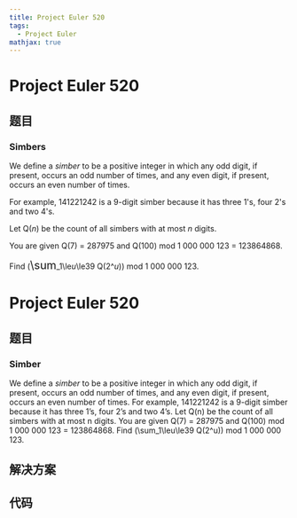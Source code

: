 ```yaml
---
title: Project Euler 520
tags:
  - Project Euler
mathjax: true
---
```

<escape><!-- more --></escape>
    
# Project Euler 520
## 题目
### Simbers

We define a <i>simber</i> to be a positive integer in which any odd digit, if present, occurs an odd number of times, and any even digit, if present, occurs an even number of times.

For example, 141221242 is a 9-digit simber because it has three 1's, four 2's and two 4's. 

Let Q(<var>n</var>) be the count of all simbers with at most <var>n</var> digits. 

You are given Q(7) = 287975 and Q(100) mod 1 000 000 123 = 123864868.

Find (<span style="font-size:larger;"><span style="font-size:larger;">\sum</span></span>_1\le<var>u</var>\le39 Q(2^<var>u</var>)) mod 1 000 000 123. 


# Project Euler 520
## 题目
### Simber

We define a <i>simber</i> to be a positive integer in which any odd digit, if present, occurs an odd number of times, and any even digit, if present, occurs an even number of times.
For example, 141221242 is a 9-digit simber because it has three 1’s, four 2’s and two 4’s. 
Let Q(n) be the count of all simbers with at most n digits. 
You are given Q(7) = 287975 and Q(100) mod 1 000 000 123 = 123864868.
Find (\sum_1\leu\le39 Q(2^u)) mod 1 000 000 123. 


## 解决方案


## 代码


